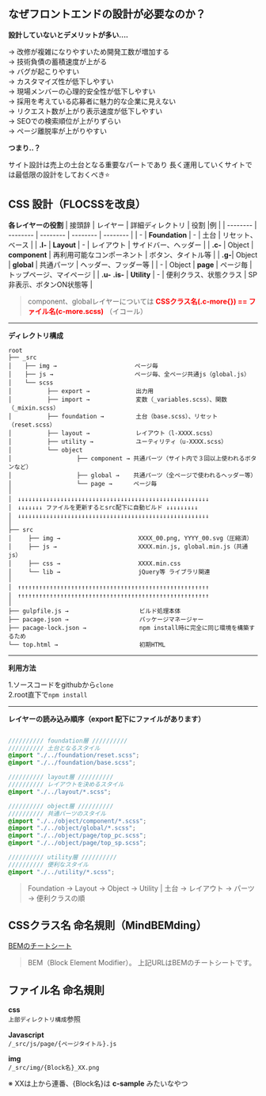 ## なぜフロントエンドの設計が必要なのか？

**設計していないとデメリットが多い....**

→ 改修が複雑になりやすいため開発工数が増加する<br>
→ 技術負債の蓄積速度が上がる<br>
→ バグが起こりやすい<br>
→ カスタマイズ性が低下しやすい<br>
→ 現場メンバーの心理的安全性が低下しやすい<br>
→ 採用を考えている応募者に魅力的な企業に見えない<br>
→ リクエスト数が上がり表示速度が低下しやすい<br>
→ SEOでの検索順位が上がりずらい<br>
→ ページ離脱率が上がりやすい

**つまり..？**

サイト設計は売上の土台となる重要なパートであり
長く運用していくサイトでは最低限の設計をしておくべき:star:

## CSS 設計（FLOCSSを改良）

**各レイヤーの役割**
| 接頭辞 | レイヤー | 詳細ディレクトリ | 役割 |例 |
| -------- | -------- | -------- | -------- | -------- |
| - | **Foundation**    | -     | 土台     | リセット、ベース     |
| **.l-** | **Layout**     | -     | レイアウト     | サイドバー、ヘッダー    |
| **.c-** | Object     | **component**     | 再利用可能なコンポーネント     | ボタン、タイトル等   |
| **.g-**| Object     | **global**      | 共通パーツ     | ヘッダー、フッダー等   |
| - | Object    | **page**     | ページ毎    | トップページ、マイページ     |
| **.u-** **.is-** | **Utility**     | -     | 便利クラス、状態クラス     | SP非表示、ボタンON状態等     |

> component、globalレイヤーについては <font color="red">**CSSクラス名(.c-more{}) == ファイル名(c-more.scss)**</font> （イコール）
> 
---
**ディレクトリ構成**

```
root
├── _src
│  　├── img →                      ページ毎
│  　├── js →                       ページ毎、全ページ共通js（global.js）
│  　└── scss 
│  　  　 　├── export →             出力用
│  　  　 　├── import →             変数（_variables.scss）、関数（_mixin.scss）
│  　  　 　├── foundation →         土台（base.scss）、リセット（reset.scss）
│  　  　 　├── layout →             レイアウト（l-XXXX.scss）
│  　  　 　├── utility →            ユーティリティ（u-XXXX.scss）
│  　  　 　└── object 
│  　  　 　  　   　├── component → 共通パーツ（サイト内で３回以上使われるボタンなど）
│  　  　 　  　   　├── global →    共通パーツ（全ページで使われるヘッダー等）
│  　  　 　  　   　└── page →      ページ毎
│
│　↓↓↓↓↓↓↓↓↓↓↓↓↓↓↓↓↓↓↓↓↓↓↓↓↓↓↓↓↓↓↓↓↓↓↓↓↓↓↓↓↓↓↓↓↓↓↓↓↓↓↓↓↓↓
│　↓↓↓↓↓↓↓ ファイルを更新するとsrc配下に自動ビルド ↓↓↓↓↓↓↓↓↓
│　↓↓↓↓↓↓↓↓↓↓↓↓↓↓↓↓↓↓↓↓↓↓↓↓↓↓↓↓↓↓↓↓↓↓↓↓↓↓↓↓↓↓↓↓↓↓↓↓↓↓↓↓↓↓
│
├── src
│   　├── img →                      XXXX_00.png, YYYY_00.svg（圧縮済）
│   　├── js →                       XXXX.min.js, global.min.js（共通js）
│   　├── css →                      XXXX.min.css
│   　└── lib →                      jQuery等 ライブラリ関連
│
│　↑↑↑↑↑↑↑↑↑↑↑↑↑↑↑↑↑↑↑↑↑↑↑↑↑↑↑↑↑↑↑↑↑↑↑↑↑↑↑↑↑↑↑↑↑↑↑↑↑↑↑↑↑↑
│　↑↑↑↑↑↑↑↑↑↑↑↑↑↑↑↑↑↑↑↑↑↑↑↑↑↑↑↑↑↑↑↑↑↑↑↑↑↑↑↑↑↑↑↑↑↑↑↑↑↑↑↑↑↑
│
├── gulpfile.js →                    ビルド処理本体
├── pacage.json →                    パッケージマネージャー
├── pacage-lock.json →               npm install時に完全に同じ環境を構築するため
└── top.html →                       初期HTML
```

---

**利用方法**

1.ソースコードをgithubから`clone`<br>
2.root直下で`npm install`

---

**レイヤーの読み込み順序（export 配下にファイルがあります）**

```:\_src\scss\export\top.scss

////////// foundation層 //////////
////////// 土台となるスタイル
@import "./../foundation/reset.scss";
@import "./../foundation/base.scss";

////////// layout層 //////////
////////// レイアウトを決めるスタイル
@import "./../layout/*.scss";

////////// object層 //////////
////////// 共通パーツのスタイル
@import "./../object/component/*.scss";
@import "./../object/global/*.scss";
@import "./../object/page/top_pc.scss";
@import "./../object/page/top_sp.scss";

////////// utility層 //////////
////////// 便利なスタイル
@import "./../utility/*.scss";
```
> Foundation → Layout → Object → Utility
> | 土台 → レイアウト → パーツ → 便利クラスの順

## CSSクラス名 命名規則（MindBEMding）
[BEMのチートシート](https://9elements.com/bem-cheat-sheet/)

> BEM（Block Element Modifier）。
> 上記URLはBEMのチートシートです。

## ファイル名 命名規則

**css**<br>
`上部ディレクトリ構成`参照

**Javascript**<br>
`/_src/js/page/{ページタイトル}.js`

**img**<br>
`/_src/img/{Block名}_XX.png`

※ XXは上から連番、{Block名}は **c-sample** みたいなやつ
